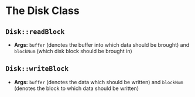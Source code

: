 # The Disk Class

## `Disk::readBlock`
- **Args:** `buffer` (denotes the buffer into which data should be brought) and `blockNum` (which disk block should be brought in)


## `Disk::writeBlock`
- **Args:** `buffer` (denotes the data which should be written) and `blockNum` (denotes the block to which data should be written)

